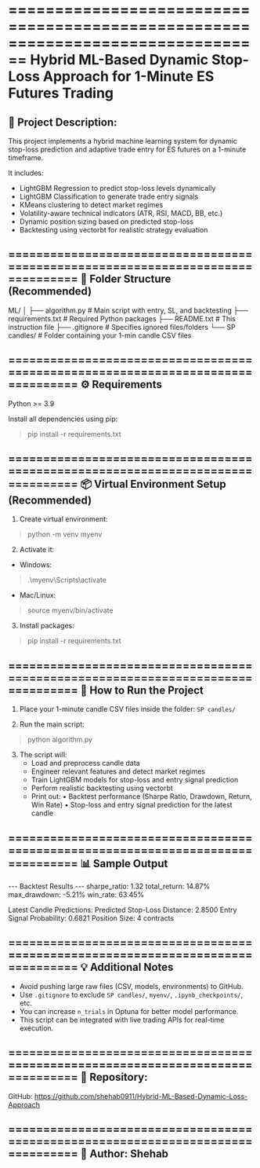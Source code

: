 ================================================================================
Hybrid ML-Based Dynamic Stop-Loss Approach for 1-Minute ES Futures Trading
================================================================================

📌 Project Description:
--------------------------------------------------------------------------------
This project implements a hybrid machine learning system for dynamic stop-loss 
prediction and adaptive trade entry for ES futures on a 1-minute timeframe.

It includes:
- LightGBM Regression to predict stop-loss levels dynamically
- LightGBM Classification to generate trade entry signals
- KMeans clustering to detect market regimes
- Volatility-aware technical indicators (ATR, RSI, MACD, BB, etc.)
- Dynamic position sizing based on predicted stop-loss
- Backtesting using vectorbt for realistic strategy evaluation

================================================================================
📂 Folder Structure (Recommended)
--------------------------------------------------------------------------------
ML/
│
├── algorithm.py                      # Main script with entry, SL, and backtesting
├── requirements.txt                  # Required Python packages
├── README.txt                        # This instruction file
├── .gitignore                        # Specifies ignored files/folders
└── SP candles/                       # Folder containing your 1-min candle CSV files

================================================================================
⚙️ Requirements
--------------------------------------------------------------------------------
Python >= 3.9

Install all dependencies using pip:
> pip install -r requirements.txt

================================================================================
📦 Virtual Environment Setup (Recommended)
--------------------------------------------------------------------------------
1. Create virtual environment:
> python -m venv myenv

2. Activate it:
- Windows:
> .\myenv\Scripts\activate
- Mac/Linux:
> source myenv/bin/activate

3. Install packages:
> pip install -r requirements.txt

================================================================================
🚀 How to Run the Project
--------------------------------------------------------------------------------
1. Place your 1-minute candle CSV files inside the folder: `SP candles/`

2. Run the main script:
> python algorithm.py

3. The script will:
   - Load and preprocess candle data
   - Engineer relevant features and detect market regimes
   - Train LightGBM models for stop-loss and entry signal prediction
   - Perform realistic backtesting using vectorbt
   - Print out:
     • Backtest performance (Sharpe Ratio, Drawdown, Return, Win Rate)
     • Stop-loss and entry signal prediction for the latest candle

================================================================================
📊 Sample Output
--------------------------------------------------------------------------------
--- Backtest Results ---
sharpe_ratio: 1.32
total_return: 14.87%
max_drawdown: -5.21%
win_rate: 63.45%

Latest Candle Predictions:
Predicted Stop-Loss Distance: 2.8500
Entry Signal Probability: 0.6821
Position Size: 4 contracts

================================================================================
💡 Additional Notes
--------------------------------------------------------------------------------
- Avoid pushing large raw files (CSV, models, environments) to GitHub.
- Use `.gitignore` to exclude `SP candles/`, `myenv/`, `.ipynb_checkpoints/`, etc.
- You can increase `n_trials` in Optuna for better model performance.
- This script can be integrated with live trading APIs for real-time execution.

================================================================================
🔗 Repository:
--------------------------------------------------------------------------------
GitHub: https://github.com/shehab0911/Hybrid-ML-Based-Dynamic-Loss-Approach

================================================================================
👤 Author: Shehab
--------------------------------------------------------------------------------
